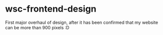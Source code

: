 # wsc-frontend-design
First major overhaul of design, after it has been confirmed that my website can be more than 900 pixels :D
